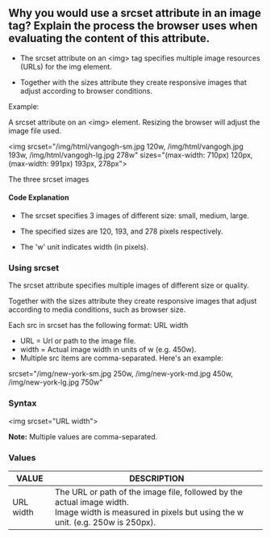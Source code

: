 ## Why you would use a srcset attribute in an image tag? Explain the process the browser uses when evaluating the content of this attribute.

* The srcset attribute on an &lt;img&gt; tag specifies multiple image resources (URLs) for the img element.

* Together with the sizes attribute they create responsive images that adjust according to browser conditions.

Example: 

A srcset attribute on an &lt;img&gt; element.
Resizing the browser will adjust the image file used.

&lt;img srcset=&quot;/img/html/vangogh-sm.jpg 120w,
             /img/html/vangogh.jpg 193w,
             /img/html/vangogh-lg.jpg 278w&quot;
     sizes=&quot;(max-width: 710px) 120px,
            (max-width: 991px) 193px,
            278px&quot;&gt;

The three srcset images

#### Code Explanation

* The srcset specifies 3 images of different size: small, medium, large.

* The specified sizes are 120, 193, and 278 pixels respectively.

* The 'w' unit indicates width (in pixels).

### Using srcset

The srcset attribute specifies multiple images of different size or quality.

Together with the sizes attribute they create responsive images that adjust according to media conditions, such as browser size.

Each src in srcset has the following format: URL width

* URL = Url or path to the image file.
* width = Actual image width in units of w (e.g. 450w).
* Multiple src items are comma-separated. Here's an example:

srcset=&quot;/img/new-york-sm.jpg 250w,
        /img/new-york-md.jpg 450w,
        /img/new-york-lg.jpg 750w&quot;

### Syntax

&lt;img srcset=&quot;URL width&quot;&gt;

__Note:__ Multiple values are comma-separated.

### Values

| VALUE     | DESCRIPTION                                                                                                                                             |
| --------- | ------------------------------------------------------------------------------------------------------------------------------------------------------- |
| URL width | The URL or path of the image file, followed by the actual image width.<br>Image width is measured in pixels but using the w unit. (e.g. 250w is 250px). |